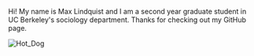 Hi! My name is Max Lindquist and I am a second year graduate student in 
UC Berkeley's sociology department. Thanks for checking out my GitHub 
page.


![Hot_Dog](https://github.com/maxlindquist55/maxlindquist55.github.io/assets/143743939/04e63276-4040-4657-a8be-8d8ccf3bb1f8)
